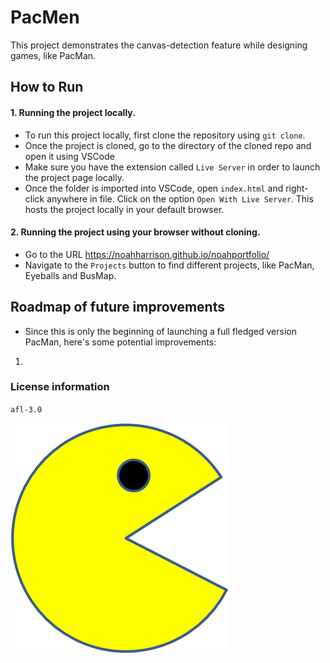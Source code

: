 # PacMen 

This project demonstrates the canvas-detection feature while designing games, like PacMan.

## How to Run
#### 1. Running the project locally.
- To run this project locally, first clone the repository using `git clone`.
- Once the project is cloned, go to the directory of the cloned repo and open it using VSCode
- Make sure you have the extension called `Live Server` in order to launch the project page locally. 
- Once the folder is imported into VSCode, open `index.html` and right-click anywhere in file. Click on the option `Open With Live Server`. This hosts the project locally in your default browser.

#### 2. Running the project using your browser without cloning.
- Go to the URL https://noahharrison.github.io/noahportfolio/
- Navigate to the `Projects` button to find different projects, like PacMan, Eyeballs and BusMap.

## Roadmap of future improvements

- Since this is only the beginning of launching a full fledged version PacMan, here's some potential improvements:
1.  

### License information
`afl-3.0`

<img src="PacMan1.png">
